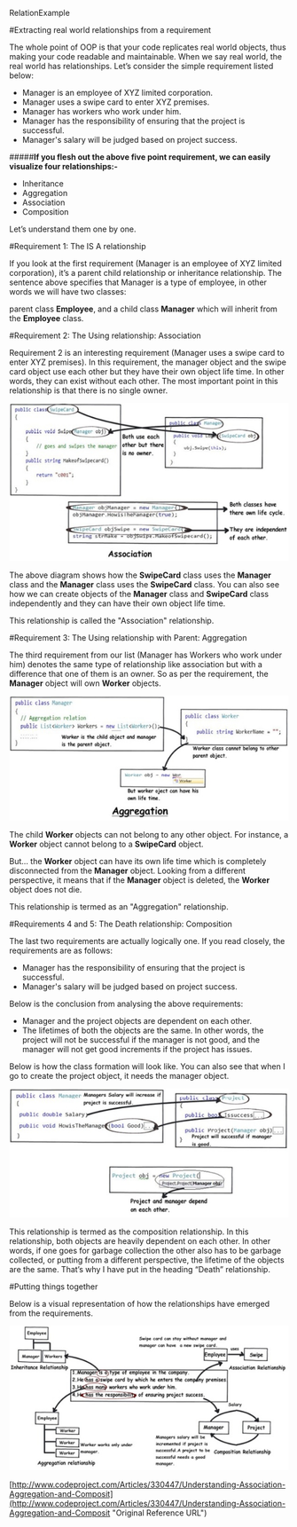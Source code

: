 RelationExample

#Extracting real world relationships from a requirement

The whole point of OOP is that your code replicates real world objects, thus making your code readable and maintainable. When we say real world, the real world has relationships. Let’s consider the simple requirement listed below:

- Manager is an employee of XYZ limited corporation.
- Manager uses a swipe card to enter XYZ premises.
- Manager has workers who work under him.
- Manager has the responsibility of ensuring that the project is successful.
- Manager's salary will be judged based on project success.

#####**If you flesh out the above five point requirement, we can easily visualize four relationships:-**

- Inheritance
- Aggregation
- Association
- Composition

Let’s understand them one by one.

#Requirement 1: The IS A relationship

If you look at the first requirement (Manager is an employee of XYZ limited corporation), it’s a parent child relationship or inheritance relationship. The sentence above specifies that Manager is a type of employee, in other words we will have two classes:

parent class **Employee**, and a child class **Manager** which will inherit from the **Employee** class.

#Requirement 2: The Using relationship: Association

Requirement 2 is an interesting requirement (Manager uses a swipe card to enter XYZ premises). In this requirement, the manager object and the swipe card object use each other but they have their own object life time. In other words, they can exist without each other. The most important point in this relationship is that there is no single owner.

![alt text](./Images/relation1.png "Association")



The above diagram shows how the **SwipeCard** class uses the **Manager** class and the **Manager** class uses the **SwipeCard** class. You can also see how we can create objects of the **Manager** class and **SwipeCard** class independently and they can have their own object life time.

This relationship is called the "Association" relationship.

#Requirement 3: The Using relationship with Parent: Aggregation

The third requirement from our list (Manager has Workers who work under him) denotes the same type of relationship like association but with a difference that one of them is an owner. So as per the requirement, the **Manager** object will own **Worker** objects.

![alt text](./Images/relation2.png "Aggregation")

The child **Worker** objects can not belong to any other object. For instance, a **Worker** object cannot belong to a **SwipeCard** object.

But… the **Worker** object can have its own life time which is completely disconnected from the **Manager** object. Looking from a different perspective, it means that if the **Manager** object is deleted, the **Worker** object does not die.

This relationship is termed as an "Aggregation" relationship.

#Requirements 4 and 5: The Death relationship: Composition

The last two requirements are actually logically one. If you read closely, the requirements are as follows:

- Manager has the responsibility of ensuring that the project is successful.
- Manager's salary will be judged based on project success.

Below is the conclusion from analysing the above requirements:

- Manager and the project objects are dependent on each other.
- The lifetimes of both the objects are the same. In other words, the project will not be successful if the manager is not good, and the manager will not get good increments if the project has issues.

Below is how the class formation will look like. You can also see that when I go to create the project object, it needs the manager object.

![alt text](./Images/relation3.png "Composition")

This relationship is termed as the composition relationship. In this relationship, both objects are heavily dependent on each other. In other words, if one goes for garbage collection the other also has to be garbage collected, or putting from a different perspective, the lifetime of the objects are the same. That’s why I have put in the heading “Death” relationship.

#Putting things together

Below is a visual representation of how the relationships have emerged from the requirements.

![alt text](./Images/relation4.png "Overviews")


[http://www.codeproject.com/Articles/330447/Understanding-Association-Aggregation-and-Composit](http://www.codeproject.com/Articles/330447/Understanding-Association-Aggregation-and-Composit "Original Reference URL")